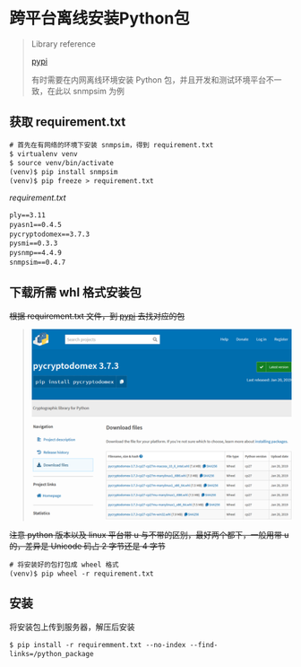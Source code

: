 # 跨平台离线安装Python包

> Library reference
>
> [pypi](https://pypi.org/)
>
> 有时需要在内网离线环境安装 Python 包，并且开发和测试环境平台不一致，在此以 snmpsim 为例

## 获取 requirement.txt
```shell
# 首先在有网络的环境下安装 snmpsim，得到 requirement.txt
$ virtualenv venv
$ source venv/bin/activate
(venv)$ pip install snmpsim
(venv)$ pip freeze > requirement.txt
```

*requirement.txt*

```txt
ply==3.11
pyasn1==0.4.5
pycryptodomex==3.7.3
pysmi==0.3.3
pysnmp==4.4.9
snmpsim==0.4.7
```

## 下载所需 whl 格式安装包

~~根据 requirement.txt 文件，到 [pypi](https://pypi.org/) 去找对应的包~~

>~~![download_page](https://raw.githubusercontent.com/Etuloser/how-to-use-it/master/%E8%B7%A8%E5%B9%B3%E5%8F%B0%E7%A6%BB%E7%BA%BF%E5%AE%89%E8%A3%85Python%E5%8C%85/download_page.png)~~

~~注意 python 版本以及 linux 平台带 u 与不带的区别，最好两个都下，一般用带 u 的，差异是 Unicode 码占 2 字节还是 4 字节~~

```shell
# 将安装好的包打包成 wheel 格式
(venv)$ pip wheel -r requirement.txt
```

## 安装

将安装包上传到服务器，解压后安装

```shell
$ pip install -r requiremment.txt --no-index --find-links=/python_package
```

